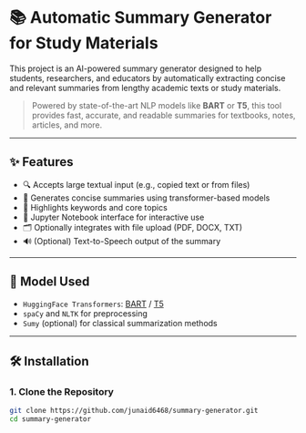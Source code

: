 # 📚 Automatic Summary Generator for Study Materials

This project is an AI-powered summary generator designed to help students, researchers, and educators by automatically extracting concise and relevant summaries from lengthy academic texts or study materials.

> Powered by state-of-the-art NLP models like **BART** or **T5**, this tool provides fast, accurate, and readable summaries for textbooks, notes, articles, and more.

---

## ✨ Features

- 🔍 Accepts large textual input (e.g., copied text or from files)
- 🧠 Generates concise summaries using transformer-based models
- 📌 Highlights keywords and core topics
- 📁 Jupyter Notebook interface for interactive use
- 🗂️ Optionally integrates with file upload (PDF, DOCX, TXT)
- 🔊 (Optional) Text-to-Speech output of the summary

---

## 🧪 Model Used

- `HuggingFace Transformers`: [BART](https://huggingface.co/facebook/bart-large-cnn) / [T5](https://huggingface.co/t5-base)
- `spaCy` and `NLTK` for preprocessing
- `Sumy` (optional) for classical summarization methods

---

## 🛠️ Installation

### 1. Clone the Repository
```bash
git clone https://github.com/junaid6468/summary-generator.git
cd summary-generator
